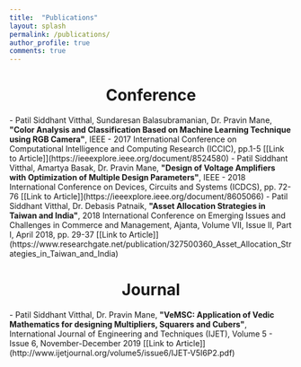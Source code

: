 ```yaml
---
title:  "Publications"
layout: splash
permalink: /publications/
author_profile: true
comments: true
---
```

<center><h1 id="Conference"> Conference </h1></center>
- Patil Siddhant Vitthal, Sundaresan Balasubramanian, Dr. Pravin Mane, <b>"Color Analysis and Classification Based on Machine Learning Technique using RGB Camera"</b>, IEEE - 2017 International Conference on Computational Intelligence and Computing Research (ICCIC), pp.1-5 [[Link to Article]](https://ieeexplore.ieee.org/document/8524580)
- Patil Siddhant Vitthal, Amartya Basak, Dr. Pravin Mane, <b>"Design of Voltage Amplifiers with Optimization of Multiple Design Parameters"</b>, IEEE - 2018 International Conference on Devices, Circuits and Systems (ICDCS), pp. 72-76 [[Link to Article]](https://ieeexplore.ieee.org/document/8605066)
- Patil Siddhant Vitthal, Dr. Debasis Patnaik, <b>"Asset Allocation Strategies in Taiwan and India"</b>, 2018 International Conference on Emerging Issues and Challenges in Commerce and Management, Ajanta, Volume VII, Issue II, Part I, April 2018, pp. 29-37 [[Link to Article]](https://www.researchgate.net/publication/327500360_Asset_Allocation_Strategies_in_Taiwan_and_India)

<center><h1 id="Journal"> Journal </h1></center>
- Patil Siddhant Vitthal, Dr. Pravin Mane, <b>"VeMSC: Application of Vedic Mathematics for designing Multipliers, Squarers and Cubers"</b>, International Journal of Engineering and Techniques (IJET), Volume 5 - Issue 6, November-December 2019 [[Link to Article]](http://www.ijetjournal.org/volume5/issue6/IJET-V5I6P2.pdf)